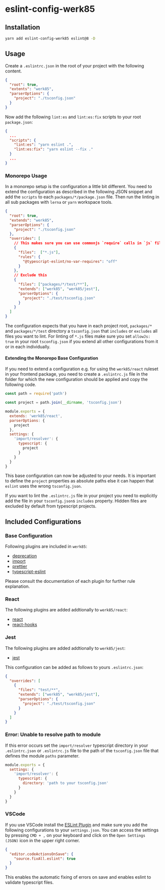 # eslint-config-werk85

## Installation

```sh
yarn add eslint-config-werk85 eslint@8 -D
```

## Usage

Create a `.eslintrc.json` in the root of your project with the following content.

```json
{
  "root": true,
  "extents": "werk85",
  "parserOptions": {
    "project": "./tsconfig.json"
  }
}
```

Now add the following `lint:es` and `lint:es:fix` scripts to your root `package.json`:

```json
{
  ...
  "scripts": {
    "lint:es": "yarn eslint .",
    "lint:es:fix": "yarn eslint --fix ."
  }
  ...
}
```

### Monorepo Usage

In a monorepo setup is the configuration a little bit different. You need to extend the configuration as described in the following JSON snippet and add the `scripts` to each `packages/*/package.json` file. Then run the linting in all sub packages with `lerna` or `yarn` workspace tools.

```json
{
  "root": true,
  "extends": "werk85",
  "parserOptions": {
    "project": "./tsconfig.json"
  },
  "overrides": [
    // This makes sure you can use commonjs `require` calls in `js` files that are included in your `tsconfig.json` files.
    {
      "files":  ["*.js"],
      "rules": {
        "@typescript-eslint/no-var-requires": "off"
      }
    },
    // Exclude this
    {
      "files": ["packages/*/test/**"],
      "extends": ["werk85", "werk85/jest"],
      "parserOptions": {
        "project": "./test/tsconfig.json"
      }
    }
  ]
}
```

The configuration expects that you have in each project root, `packages/*` and `packages/*/test` directory a `tsconfig.json` that `includes` or `excludes` all files you want to lint. For linting of `*.js` files make sure you set `allowJs: true` in your root `tsconfig.json` if you extend all other configurations from it or in each individually.

#### Extending the Monorepo Base Configuration

If you need to extend a configuration e.g. for using the `werk85/react` ruleset in your frontend package, you need to create a `.eslintrc.js` file in the folder for which the new configuration should be applied and copy the following code.

```js
const path = require('path')

const project = path.join(__dirname, 'tsconfig.json')

module.exports = {
  extends: 'werk85/react',
  parserOptions: {
    project
  },
  settings: {
    'import/resolver': {
      typescript: {
        project
      }
    }
  }
}
```

This base configuration can now be adjusted to your needs. It is important to define the `project` properties as absolute paths else it can happen that `eslint` uses the wrong `tsconfig.json`.

If you want to lint the `.eslintrc.js` file in your project you need to explicitly add the file in your `tsconfig.json`s `includes` property. Hidden files are excluded by default from typescript projects.

## Included Configurations

### Base Configuration

Following plugins are included in `werk85`:

* [deprecation](https://github.com/gund/eslint-plugin-deprecation)
* [import](https://github.com/import-js/eslint-plugin-import)
* [prettier](https://github.com/prettier/eslint-plugin-prettier)
* [typescript-eslint](https://github.com/typescript-eslint/typescript-eslint)

Please consult the documentation of each plugin for further rule explanation.

### React

The following plugins are added addtionally to `werk85/react`:

* [react](https://github.com/yannickcr/eslint-plugin-react)
* [react-hooks](https://github.com/facebook/react/tree/main/packages/eslint-plugin-react-hooks)

### Jest

The following plugins are added addtionally to `werk85/jest`:

* [jest](https://github.com/jest-community/eslint-plugin-jest)

This configuration can be added as follows to yours `.eslintrc.json`:

```json
{
  "overrides": [
    {
      "files": "test/**",
      "extends": ["werk85", "werk85/jest"],
      "parserOptions": {
        "project": "./test/tsconfig.json"
      }
    }
  ]
}
```

### Error: Unable to resolve path to module

If this error occurs set the `import/resolver` typescript directory in your `.eslintrc.json` or `.eslintrc.js` file to the path of the `tsconfig.json` file that defines the module `paths` parameter.

```js
module.exports = {
  settings: {
    'import/resolver': {
      typescript: {
        directory: 'path to your tsconfig.json'
      }
    }
  }
}
```

### VSCode

If you use VSCode install the [ESLint Plugin](https://marketplace.visualstudio.com/items?itemName=dbaeumer.vscode-eslint) and make sure you add the following configurations to your `settings.json`. You can access the settings by pressing `CMD + ,` on your keyboard and click on the `Open Settings (JSON)` icon in the upper right corner.

```json
{
  "editor.codeActionsOnSave": {
    "source.fixAll.eslint": true
  }
}
```

This enables the automatic fixing of errors on save and enables eslint to validate typescript files.

